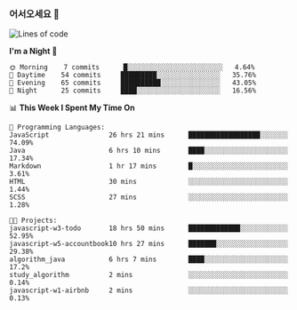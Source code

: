 ### 어서오세요 👋

<!--START_SECTION:waka-->
![Lines of code](https://img.shields.io/badge/From%20Hello%20World%20I%27ve%20Written-5.2%20million%20lines%20of%20code-blue)

**I'm a Night 🦉** 

```text
🌞 Morning    7 commits      █░░░░░░░░░░░░░░░░░░░░░░░░   4.64% 
🌆 Daytime    54 commits     █████████░░░░░░░░░░░░░░░░   35.76% 
🌃 Evening    65 commits     ██████████░░░░░░░░░░░░░░░   43.05% 
🌙 Night      25 commits     ████░░░░░░░░░░░░░░░░░░░░░   16.56%

```


📊 **This Week I Spent My Time On** 

```text
💬 Programming Languages: 
JavaScript               26 hrs 21 mins      ██████████████████░░░░░░░   74.09% 
Java                     6 hrs 10 mins       ████░░░░░░░░░░░░░░░░░░░░░   17.34% 
Markdown                 1 hr 17 mins        █░░░░░░░░░░░░░░░░░░░░░░░░   3.61% 
HTML                     30 mins             ░░░░░░░░░░░░░░░░░░░░░░░░░   1.44% 
SCSS                     27 mins             ░░░░░░░░░░░░░░░░░░░░░░░░░   1.28%

🐱‍💻 Projects: 
javascript-w3-todo       18 hrs 50 mins      █████████████░░░░░░░░░░░░   52.95% 
javascript-w5-accountbook10 hrs 27 mins      ███████░░░░░░░░░░░░░░░░░░   29.38% 
algorithm_java           6 hrs 7 mins        ████░░░░░░░░░░░░░░░░░░░░░   17.2% 
study_algorithm          2 mins              ░░░░░░░░░░░░░░░░░░░░░░░░░   0.14% 
javascript-w1-airbnb     2 mins              ░░░░░░░░░░░░░░░░░░░░░░░░░   0.13%

```


<!--END_SECTION:waka-->
